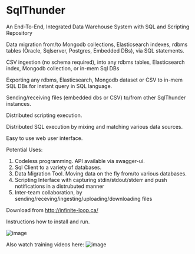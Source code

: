 # SqlThunder

An End-To-End, Integrated Data Warehouse System with SQL and Scripting Repository

Data migration from/to Mongodb collections, Elasticsearch indexes, rdbms tables (Oracle, Sqlserver, Postgres, Embedded DBs), via SQL statements.

CSV ingestion (no schema required), into any rdbms tables, Elasticsearch index, Mongodb collection, or in-mem Sql DBs

Exporting any rdbms, Elasticsearch, Mongodb dataset or CSV to in-mem SQL DBs for instant query in SQL language.

Sending/receiving files (embedded dbs or CSV) to/from other SqlThunder instances.

Distributed scripting execution.

Distributed SQL execution by mixing and matching various data sources.

Easy to use web user interface.

Potential Uses: 
1) Codeless programming. API available via swagger-ui. 
2) Sql Client to a variety of databases.
3) Data Migration Tool. Moving data on the fly from/to various databases.
4) Scripting Interface with capturing stdin/stdout/stderr and push notifications in a distrubuted manner
5) Inter-team collaboration, by sending/receving/ingesting/uploading/downloading files


Download from http://infinite-loop.ca/

Instructions how to install and run.

![image](https://user-images.githubusercontent.com/80181538/227396130-3b945f80-5f61-4af2-9baa-590bf37e5ad1.png)



Also watch training videos here:
![image](https://user-images.githubusercontent.com/80181538/227396305-76d3d5ff-febe-4ebc-a040-d59c729c9e54.png)


